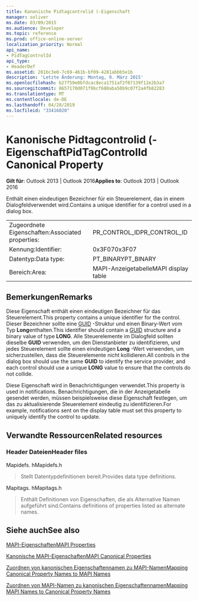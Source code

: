 ```yaml
---
title: Kanonische Pidtagcontrolid (-Eigenschaft
manager: soliver
ms.date: 03/09/2015
ms.audience: Developer
ms.topic: reference
ms.prod: office-online-server
localization_priority: Normal
api_name:
- PidTagControlId
api_type:
- HeaderDef
ms.assetid: 281bc3e0-7c69-461b-bf09-4281abbb5e1b
description: 'Letzte Änderung: Montag, 9. März 2015'
ms.openlocfilehash: b27f59e0bfdcac8eca1751af2f07139f12e2b3a7
ms.sourcegitcommit: 8657170d071f9bcf680aba50b9c07f2a4fb82283
ms.translationtype: MT
ms.contentlocale: de-DE
ms.lasthandoff: 04/28/2019
ms.locfileid: "33416020"
---
```

# <a name="pidtagcontrolid-canonical-property"></a><span data-ttu-id="cc0ab-103">Kanonische Pidtagcontrolid (-Eigenschaft</span><span class="sxs-lookup"><span data-stu-id="cc0ab-103">PidTagControlId Canonical Property</span></span>

  
  
<span data-ttu-id="cc0ab-104">**Gilt für**: Outlook 2013 | Outlook 2016</span><span class="sxs-lookup"><span data-stu-id="cc0ab-104">**Applies to**: Outlook 2013 | Outlook 2016</span></span> 
  
<span data-ttu-id="cc0ab-105">Enthält einen eindeutigen Bezeichner für ein Steuerelement, das in einem Dialogfeldverwendet wird.</span><span class="sxs-lookup"><span data-stu-id="cc0ab-105">Contains a unique identifier for a control used in a dialog box.</span></span> 
  
|||
|:-----|:-----|
|<span data-ttu-id="cc0ab-106">Zugeordnete Eigenschaften:</span><span class="sxs-lookup"><span data-stu-id="cc0ab-106">Associated properties:</span></span>  <br/> |<span data-ttu-id="cc0ab-107">PR_CONTROL_ID</span><span class="sxs-lookup"><span data-stu-id="cc0ab-107">PR_CONTROL_ID</span></span>  <br/> |
|<span data-ttu-id="cc0ab-108">Kennung:</span><span class="sxs-lookup"><span data-stu-id="cc0ab-108">Identifier:</span></span>  <br/> |<span data-ttu-id="cc0ab-109">0x3F07</span><span class="sxs-lookup"><span data-stu-id="cc0ab-109">0x3F07</span></span>  <br/> |
|<span data-ttu-id="cc0ab-110">Datentyp:</span><span class="sxs-lookup"><span data-stu-id="cc0ab-110">Data type:</span></span>  <br/> |<span data-ttu-id="cc0ab-111">PT_BINARY</span><span class="sxs-lookup"><span data-stu-id="cc0ab-111">PT_BINARY</span></span>  <br/> |
|<span data-ttu-id="cc0ab-112">Bereich:</span><span class="sxs-lookup"><span data-stu-id="cc0ab-112">Area:</span></span>  <br/> |<span data-ttu-id="cc0ab-113">MAPI-Anzeigetabelle</span><span class="sxs-lookup"><span data-stu-id="cc0ab-113">MAPI display table</span></span>  <br/> |
   
## <a name="remarks"></a><span data-ttu-id="cc0ab-114">Bemerkungen</span><span class="sxs-lookup"><span data-stu-id="cc0ab-114">Remarks</span></span>

<span data-ttu-id="cc0ab-115">Diese Eigenschaft enthält einen eindeutigen Bezeichner für das Steuerelement.</span><span class="sxs-lookup"><span data-stu-id="cc0ab-115">This property contains a unique identifier for the control.</span></span> <span data-ttu-id="cc0ab-116">Dieser Bezeichner sollte eine [GUID](guid.md) -Struktur und einen Binary-Wert vom Typ **Long**enthalten.</span><span class="sxs-lookup"><span data-stu-id="cc0ab-116">This identifier should contain a [GUID](guid.md) structure and a binary value of type **LONG**.</span></span> <span data-ttu-id="cc0ab-117">Alle Steuerelemente im Dialogfeld sollten dieselbe **GUID** verwenden, um den Dienstanbieter zu identifizieren, und jedes Steuerelement sollte einen eindeutigen **Long** -Wert verwenden, um sicherzustellen, dass die Steuerelemente nicht kollidieren.</span><span class="sxs-lookup"><span data-stu-id="cc0ab-117">All controls in the dialog box should use the same **GUID** to identify the service provider, and each control should use a unique **LONG** value to ensure that the controls do not collide.</span></span> 
  
<span data-ttu-id="cc0ab-118">Diese Eigenschaft wird in Benachrichtigungen verwendet.</span><span class="sxs-lookup"><span data-stu-id="cc0ab-118">This property is used in notifications.</span></span> <span data-ttu-id="cc0ab-119">Benachrichtigungen, die in der Anzeigetabelle gesendet werden, müssen beispielsweise diese Eigenschaft festlegen, um das zu aktualisierende Steuerelement eindeutig zu identifizieren.</span><span class="sxs-lookup"><span data-stu-id="cc0ab-119">For example, notifications sent on the display table must set this property to uniquely identify the control to update.</span></span> 
  
## <a name="related-resources"></a><span data-ttu-id="cc0ab-120">Verwandte Ressourcen</span><span class="sxs-lookup"><span data-stu-id="cc0ab-120">Related resources</span></span>

### <a name="header-files"></a><span data-ttu-id="cc0ab-121">Header Dateien</span><span class="sxs-lookup"><span data-stu-id="cc0ab-121">Header files</span></span>

<span data-ttu-id="cc0ab-122">Mapidefs. h</span><span class="sxs-lookup"><span data-stu-id="cc0ab-122">Mapidefs.h</span></span>
  
> <span data-ttu-id="cc0ab-123">Stellt Datentypdefinitionen bereit.</span><span class="sxs-lookup"><span data-stu-id="cc0ab-123">Provides data type definitions.</span></span>
    
<span data-ttu-id="cc0ab-124">Mapitags. h</span><span class="sxs-lookup"><span data-stu-id="cc0ab-124">Mapitags.h</span></span>
  
> <span data-ttu-id="cc0ab-125">Enthält Definitionen von Eigenschaften, die als Alternative Namen aufgeführt sind.</span><span class="sxs-lookup"><span data-stu-id="cc0ab-125">Contains definitions of properties listed as alternate names.</span></span>
    
## <a name="see-also"></a><span data-ttu-id="cc0ab-126">Siehe auch</span><span class="sxs-lookup"><span data-stu-id="cc0ab-126">See also</span></span>



[<span data-ttu-id="cc0ab-127">MAPI-Eigenschaften</span><span class="sxs-lookup"><span data-stu-id="cc0ab-127">MAPI Properties</span></span>](mapi-properties.md)
  
[<span data-ttu-id="cc0ab-128">Kanonische MAPI-Eigenschaften</span><span class="sxs-lookup"><span data-stu-id="cc0ab-128">MAPI Canonical Properties</span></span>](mapi-canonical-properties.md)
  
[<span data-ttu-id="cc0ab-129">Zuordnen von kanonischen Eigenschaftennamen zu MAPI-Namen</span><span class="sxs-lookup"><span data-stu-id="cc0ab-129">Mapping Canonical Property Names to MAPI Names</span></span>](mapping-canonical-property-names-to-mapi-names.md)
  
[<span data-ttu-id="cc0ab-130">Zuordnen von MAPI-Namen zu kanonischen Eigenschaftennamen</span><span class="sxs-lookup"><span data-stu-id="cc0ab-130">Mapping MAPI Names to Canonical Property Names</span></span>](mapping-mapi-names-to-canonical-property-names.md)


